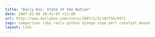 ```yaml
---
title: "Daily Kos: State of the Nation"
date: 2007-01-06 18:41:07 +11:00
url: http://www.dailykos.com/story/2007/1/3/182756/0971
tags: comparison ruby rails python django zope perl catalyst mason
layout: link
---
```

